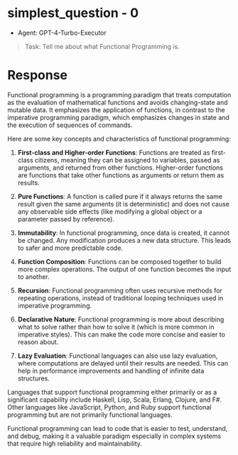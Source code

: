
# simplest_question - 0

- Agent: GPT-4-Turbo-Executor

> Task: Tell me about what Functional Programming is.

# Response

Functional programming is a programming paradigm that treats computation as the evaluation of mathematical functions and avoids changing-state and mutable data. It emphasizes the application of functions, in contrast to the imperative programming paradigm, which emphasizes changes in state and the execution of sequences of commands.

Here are some key concepts and characteristics of functional programming:

1. **First-class and Higher-order Functions**: Functions are treated as first-class citizens, meaning they can be assigned to variables, passed as arguments, and returned from other functions. Higher-order functions are functions that take other functions as arguments or return them as results.

2. **Pure Functions**: A function is called pure if it always returns the same result given the same arguments (it is deterministic) and does not cause any observable side effects (like modifying a global object or a parameter passed by reference).

3. **Immutability**: In functional programming, once data is created, it cannot be changed. Any modification produces a new data structure. This leads to safer and more predictable code.

4. **Function Composition**: Functions can be composed together to build more complex operations. The output of one function becomes the input to another.

5. **Recursion**: Functional programming often uses recursive methods for repeating operations, instead of traditional looping techniques used in imperative programming.

6. **Declarative Nature**: Functional programming is more about describing what to solve rather than how to solve it (which is more common in imperative styles). This can make the code more concise and easier to reason about.

7. **Lazy Evaluation**: Functional languages can also use lazy evaluation, where computations are delayed until their results are needed. This can help in performance improvements and handling of infinite data structures.

Languages that support functional programming either primarily or as a significant capability include Haskell, Lisp, Scala, Erlang, Clojure, and F#. Other languages like JavaScript, Python, and Ruby support functional programming but are not primarily functional languages.

Functional programming can lead to code that is easier to test, understand, and debug, making it a valuable paradigm especially in complex systems that require high reliability and maintainability.
